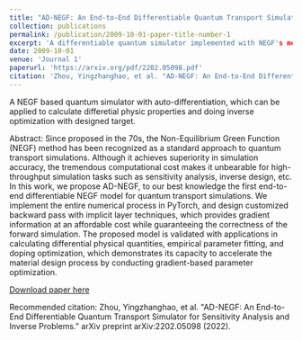 ```yaml
---
title: "AD-NEGF: An End-to-End Differentiable Quantum Transport Simulator for Sensitivity Analysis and Inverse Problems"
collection: publications
permalink: /publication/2009-10-01-paper-title-number-1
excerpt: 'A differentiable quantum simulator implemented with NEGF's method.'
date: 2009-10-01
venue: 'Journal 1'
paperurl: 'https://arxiv.org/pdf/2202.05098.pdf'
citation: 'Zhou, Yingzhanghao, et al. "AD-NEGF: An End-to-End Differentiable Quantum Transport Simulator for Sensitivity Analysis and Inverse Problems." arXiv preprint arXiv:2202.05098 (2022).'
---
```

A NEGF based quantum simulator with auto-differentiation, which can be applied to calculate differetial physic properties and doing inverse optimization with designed target.

Abstract: Since proposed in the 70s, the Non-Equilibrium Green Function (NEGF) method has been recognized as a standard approach to quantum transport simulations. Although it achieves superiority in simulation accuracy, the tremendous computational cost makes it unbearable for high-throughput simulation tasks such as sensitivity analysis, inverse design, etc. In this work, we propose AD-NEGF, to our best knowledge the first end-to-end differentiable NEGF model for quantum transport simulations. We implement the entire numerical process in PyTorch, and design customized backward pass with implicit layer techniques, which provides gradient information at an affordable cost while guaranteeing the correctness of the forward simulation. The proposed model is validated with applications in calculating differential physical quantities, empirical parameter fitting, and doping optimization, which demonstrates its capacity to accelerate the material design process by conducting gradient-based parameter optimization.


[Download paper here](https://arxiv.org/pdf/2202.05098.pdf)

Recommended citation: Zhou, Yingzhanghao, et al. "AD-NEGF: An End-to-End Differentiable Quantum Transport Simulator for Sensitivity Analysis and Inverse Problems." arXiv preprint arXiv:2202.05098 (2022).